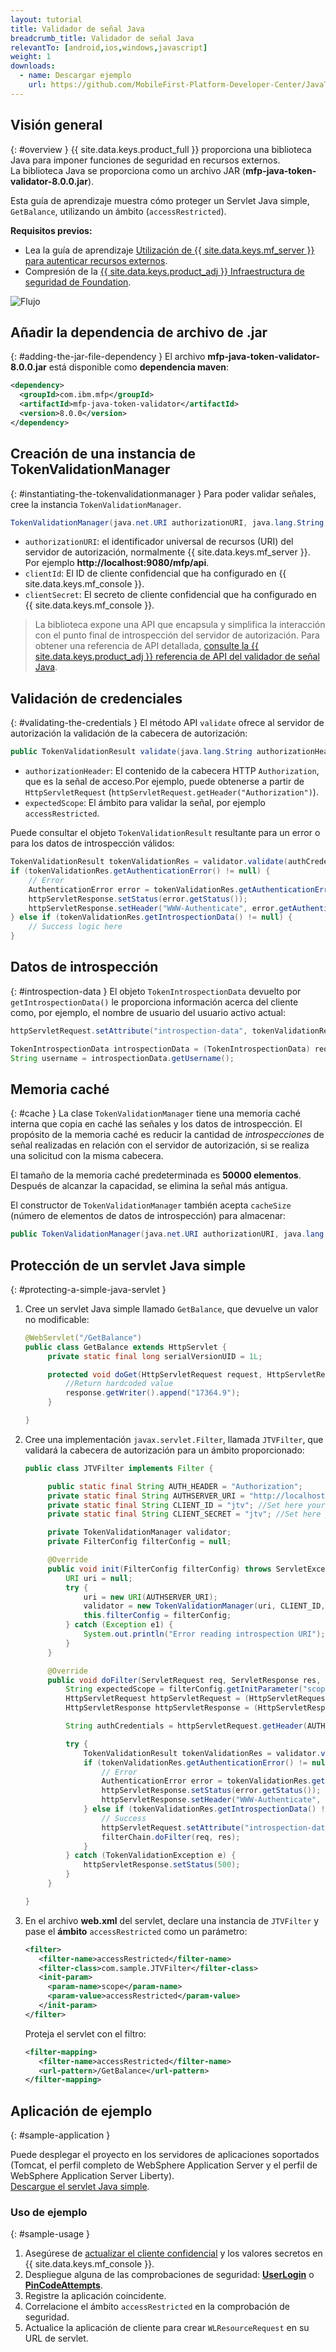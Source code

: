 ```yaml
---
layout: tutorial
title: Validador de señal Java
breadcrumb_title: Validador de señal Java
relevantTo: [android,ios,windows,javascript]
weight: 1
downloads:
  - name: Descargar ejemplo
    url: https://github.com/MobileFirst-Platform-Developer-Center/JavaTokenValidator/tree/release80
---
```

<!-- NLS_CHARSET=UTF-8 -->
## Visión general
{: #overview }
{{ site.data.keys.product_full }} proporciona una biblioteca Java para imponer funciones de seguridad en recursos externos.  
La biblioteca Java se proporciona como un archivo JAR (**mfp-java-token-validator-8.0.0.jar**).

Esta guía de aprendizaje muestra cómo proteger un Servlet Java simple, `GetBalance`, utilizando un ámbito (`accessRestricted`).

**Requisitos previos:**

* Lea la guía de aprendizaje [Utilización de {{ site.data.keys.mf_server }} para autenticar recursos externos](../).
* Compresión de la [{{ site.data.keys.product_adj }} Infraestructura de seguridad de Foundation](../../).

![Flujo](JTV_flow.jpg)

## Añadir la dependencia de archivo de .jar
{: #adding-the-jar-file-dependency }
El archivo **mfp-java-token-validator-8.0.0.jar** está disponible como **dependencia maven**:

```xml
<dependency>
  <groupId>com.ibm.mfp</groupId>
  <artifactId>mfp-java-token-validator</artifactId>
  <version>8.0.0</version>
</dependency>
```

## Creación de una instancia de TokenValidationManager
{: #instantiating-the-tokenvalidationmanager }
Para poder validar señales, cree la instancia `TokenValidationManager`.

```java
TokenValidationManager(java.net.URI authorizationURI, java.lang.String clientId, java.lang.String clientSecret);
```

- `authorizationURI`: el identificador universal de recursos (URI) del servidor de autorización, normalmente {{ site.data.keys.mf_server }}. Por ejemplo **http://localhost:9080/mfp/api**.
- `clientId`: El ID de cliente confidencial que ha configurado en {{ site.data.keys.mf_console }}.
- `clientSecret`: El secreto de cliente confidencial que ha configurado en {{ site.data.keys.mf_console }}.

> La biblioteca expone una API que encapsula y simplifica la interacción con el punto final de introspección del servidor de autorización. Para obtener una referencia de API detallada, [consulte la {{ site.data.keys.product_adj }} referencia de API del validador de señal Java](http://www.ibm.com/support/knowledgecenter/en/SSHS8R_8.0.0/com.ibm.worklight.apiref.doc/apiref/r_mfpf_java_token_validator_api.html?view=kc).


## Validación de credenciales
{: #validating-the-credentials }
El método API `validate` ofrece al servidor de autorización la validación de la cabecera de autorización: 

```java
public TokenValidationResult validate(java.lang.String authorizationHeader, java.lang.String expectedScope);
```

- `authorizationHeader`: El contenido de la cabecera HTTP `Authorization`, que es la señal de acceso.Por ejemplo, puede obtenerse a partir de `HttpServletRequest` (`httpServletRequest.getHeader("Authorization")`).
- `expectedScope`: El ámbito para validar la señal, por ejemplo `accessRestricted`.

Puede consultar el objeto `TokenValidationResult` resultante para un error o para los datos de introspección válidos:

```java
TokenValidationResult tokenValidationRes = validator.validate(authCredentials, expectedScope);
if (tokenValidationRes.getAuthenticationError() != null) {
    // Error
    AuthenticationError error = tokenValidationRes.getAuthenticationError();
    httpServletResponse.setStatus(error.getStatus());
    httpServletResponse.setHeader("WWW-Authenticate", error.getAuthenticateHeader());
} else if (tokenValidationRes.getIntrospectionData() != null) {
    // Success logic here
}
```                    

## Datos de introspección
{: #introspection-data }
El objeto `TokenIntrospectionData` devuelto por `getIntrospectionData()` le proporciona información acerca del cliente como, por ejemplo, el nombre de usuario del usuario activo actual:

```java
httpServletRequest.setAttribute("introspection-data", tokenValidationRes.getIntrospectionData());
```

```java
TokenIntrospectionData introspectionData = (TokenIntrospectionData) request.getAttribute("introspection-data");
String username = introspectionData.getUsername();
```

## Memoria caché
{: #cache }
La clase `TokenValidationManager` tiene una memoria caché interna que copia en caché las señales y los datos de introspección. El propósito de la memoria caché es reducir la cantidad de *introspecciones* de señal realizadas en relación con el servidor de autorización, si se realiza una solicitud con la misma cabecera.

El tamaño de la memoria caché predeterminada es **50000 elementos**. Después de alcanzar la capacidad, se elimina la señal más antigua.  

El constructor de `TokenValidationManager` también acepta `cacheSize` (número de elementos de datos de introspección) para almacenar:

```java
public TokenValidationManager(java.net.URI authorizationURI, java.lang.String clientId, java.lang.String clientSecret, long cacheSize);
```

## Protección de un servlet Java simple
{: #protecting-a-simple-java-servlet }
1. Cree un servlet Java simple llamado `GetBalance`, que devuelve un valor no modificable:

   ```java
   @WebServlet("/GetBalance")
   public class GetBalance extends HttpServlet {
    	private static final long serialVersionUID = 1L;

    	protected void doGet(HttpServletRequest request, HttpServletResponse response) throws ServletException, IOException {
    		//Return hardcoded value
    		response.getWriter().append("17364.9");
    	}

   }
   ```

2. Cree una implementación `javax.servlet.Filter`, llamada `JTVFilter`, que validará la cabecera de autorización para un ámbito proporcionado:

   ```java
   public class JTVFilter implements Filter {

    	public static final String AUTH_HEADER = "Authorization";
    	private static final String AUTHSERVER_URI = "http://localhost:9080/mfp/api"; //Set here your authorization server URI
    	private static final String CLIENT_ID = "jtv"; //Set here your confidential client ID
    	private static final String CLIENT_SECRET = "jtv"; //Set here your confidential client SECRET

    	private TokenValidationManager validator;
    	private FilterConfig filterConfig = null;

    	@Override
    	public void init(FilterConfig filterConfig) throws ServletException {
    		URI uri = null;
    		try {
    			uri = new URI(AUTHSERVER_URI);
    			validator = new TokenValidationManager(uri, CLIENT_ID, CLIENT_SECRET);
    			this.filterConfig = filterConfig;
    		} catch (Exception e1) {
    			System.out.println("Error reading introspection URI");
    		}
    	}

    	@Override
    	public void doFilter(ServletRequest req, ServletResponse res, FilterChain filterChain) throws IOException, ServletException {
    		String expectedScope = filterConfig.getInitParameter("scope");
    		HttpServletRequest httpServletRequest = (HttpServletRequest) req;
    		HttpServletResponse httpServletResponse = (HttpServletResponse) res;

    		String authCredentials = httpServletRequest.getHeader(AUTH_HEADER);

    		try {
    			TokenValidationResult tokenValidationRes = validator.validate(authCredentials, expectedScope);
    			if (tokenValidationRes.getAuthenticationError() != null) {
    				// Error
    				AuthenticationError error = tokenValidationRes.getAuthenticationError();
    				httpServletResponse.setStatus(error.getStatus());
    				httpServletResponse.setHeader("WWW-Authenticate", error.getAuthenticateHeader());
    			} else if (tokenValidationRes.getIntrospectionData() != null) {
    				// Success
    				httpServletRequest.setAttribute("introspection-data", tokenValidationRes.getIntrospectionData());
    				filterChain.doFilter(req, res);
    			}
    		} catch (TokenValidationException e) {
    			httpServletResponse.setStatus(500);
    		}
    	}

   }
   ```

3. En el archivo **web.xml** del servlet, declare una instancia de `JTVFilter` y pase el **ámbito** `accessRestricted` como un parámetro:

   ```xml
   <filter>
      <filter-name>accessRestricted</filter-name>
      <filter-class>com.sample.JTVFilter</filter-class>
      <init-param>
        <param-name>scope</param-name>
        <param-value>accessRestricted</param-value>
      </init-param>
   </filter>
   ```

   Proteja el servlet con el filtro:

   ```xml
   <filter-mapping>
      <filter-name>accessRestricted</filter-name>
      <url-pattern>/GetBalance</url-pattern>
   </filter-mapping>
   ```

## Aplicación de ejemplo
{: #sample-application }

Puede desplegar el proyecto en los servidores de aplicaciones soportados (Tomcat, el perfil completo de WebSphere Application Server y el perfil de WebSphere Application Server Liberty).  
[Descargue el servlet Java simple](https://github.com/MobileFirst-Platform-Developer-Center/JavaTokenValidator/tree/release80).

### Uso de ejemplo
{: #sample-usage }
1. Asegúrese de [actualizar el cliente confidencial](../#confidential-client) y los valores secretos en {{ site.data.keys.mf_console }}.
2. Despliegue alguna de las comprobaciones de seguridad: **[UserLogin](../../user-authentication/security-check/)** o **[PinCodeAttempts](../../credentials-validation/security-check/)**.
3. Registre la aplicación coincidente.
4. Correlacione el ámbito `accessRestricted` en la comprobación de seguridad.
5. Actualice la aplicación de cliente para crear `WLResourceRequest` en su URL de servlet.
